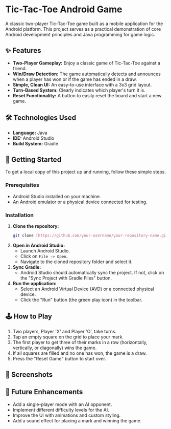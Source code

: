 # Tic-Tac-Toe Android Game

A classic two-player Tic-Tac-Toe game built as a mobile application for the Android platform. This project serves as a practical demonstration of core Android development principles and Java programming for game logic.

## ✨ Features

-   **Two-Player Gameplay:** Enjoy a classic game of Tic-Tac-Toe against a friend.
-   **Win/Draw Detection:** The game automatically detects and announces when a player has won or if the game has ended in a draw.
-   **Simple, Clean UI:** An easy-to-use interface with a 3x3 grid layout.
-   **Turn-Based System:** Clearly indicates which player's turn it is.
-   **Reset Functionality:** A button to easily reset the board and start a new game.

## 🛠️ Technologies Used

-   **Language:** Java
-   **IDE:** Android Studio
-   **Build System:** Gradle

## 🚀 Getting Started

To get a local copy of this project up and running, follow these simple steps.

### Prerequisites

-   Android Studio installed on your machine.
-   An Android emulator or a physical device connected for testing.

### Installation

1.  **Clone the repository:**
    ```bash
    git clone [https://github.com/your-username/your-repository-name.git](https://github.com/your-username/your-repository-name.git)
    ```
2.  **Open in Android Studio:**
    -   Launch Android Studio.
    -   Click on `File -> Open`.
    -   Navigate to the cloned repository folder and select it.
3.  **Sync Gradle:**
    -   Android Studio should automatically sync the project. If not, click on the "Sync Project with Gradle Files" button.
4.  **Run the application:**
    -   Select an Android Virtual Device (AVD) or a connected physical device.
    -   Click the "Run" button (the green play icon) in the toolbar.

## 🕹️ How to Play

1.  Two players, Player 'X' and Player 'O', take turns.
2.  Tap an empty square on the grid to place your mark.
3.  The first player to get three of their marks in a row (horizontally, vertically, or diagonally) wins the game.
4.  If all squares are filled and no one has won, the game is a draw.
5.  Press the "Reset Game" button to start over.

## 📸 Screenshots

<!-- Add a screenshot or GIF of the app here -->

## 🔮 Future Enhancements

-   Add a single-player mode with an AI opponent.
-   Implement different difficulty levels for the AI.
-   Improve the UI with animations and custom styling.
-   Add a sound effect for placing a mark and winning the game.
